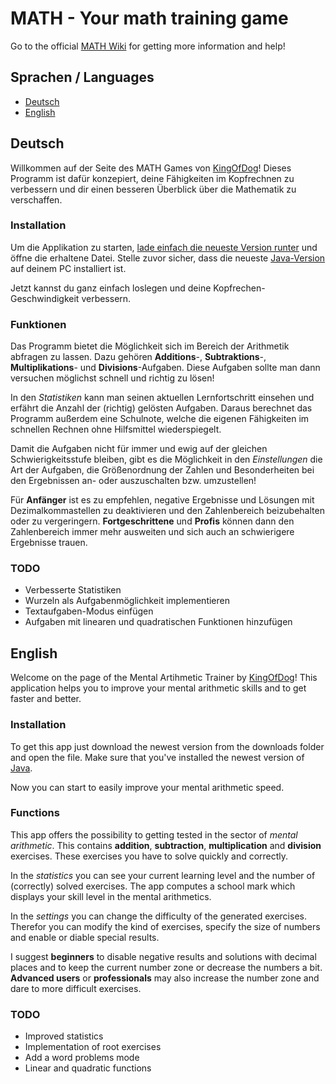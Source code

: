 # MATH - Your math training game

Go to the official [MATH Wiki](https://github.com/KingOfDog/MATH/wiki) for getting more information and help!

## Sprachen / Languages
- [Deutsch](#deutsch)
- [English](#english)

## Deutsch
Willkommen auf der Seite des MATH Games von [KingOfDog](http://youtube.com/KingOfDog)! Dieses Programm ist dafür konzepiert, deine Fähigkeiten im Kopfrechnen zu verbessern und dir einen besseren Überblick über die Mathematik zu verschaffen.

### Installation
Um die Applikation zu starten, [lade einfach die neueste Version runter](https://github.com/KingOfDog/MATH/releases) und öffne die erhaltene Datei. Stelle zuvor sicher, dass die neueste [Java-Version](http://java.com/download) auf deinem PC installiert ist.

Jetzt kannst du ganz einfach loslegen und deine Kopfrechen-Geschwindigkeit verbessern.

### Funktionen
Das Programm bietet die Möglichkeit sich im Bereich der Arithmetik abfragen zu lassen. Dazu gehören **Additions**-, **Subtraktions**-, **Multiplikations**- und **Divisions**-Aufgaben. Diese Aufgaben sollte man dann versuchen möglichst schnell und richtig zu lösen!

In den *Statistiken* kann man seinen aktuellen Lernfortschritt einsehen und erfährt die Anzahl der (richtig) gelösten Aufgaben. Daraus berechnet das Programm außerdem eine Schulnote, welche die eigenen Fähigkeiten im schnellen Rechnen ohne Hilfsmittel wiederspiegelt.

Damit die Aufgaben nicht für immer und ewig auf der gleichen Schwierigkeitsstufe bleiben, gibt es die Möglichkeit in den *Einstellungen* die Art der Aufgaben, die Größenordnung der Zahlen und Besonderheiten bei den Ergebnissen an- oder auszuschalten bzw. umzustellen!

Für **Anfänger** ist es zu empfehlen, negative Ergebnisse und Lösungen mit Dezimalkommastellen zu deaktivieren und den Zahlenbereich beizubehalten oder zu vergeringern.
**Fortgeschrittene** und **Profis** können dann den Zahlenbereich immer mehr ausweiten und sich auch an schwierigere Ergebnisse trauen.

### TODO
- Verbesserte Statistiken
- Wurzeln als Aufgabenmöglichkeit implementieren
- Textaufgaben-Modus einfügen
- Aufgaben mit linearen und quadratischen Funktionen hinzufügen

## English
Welcome on the page of the Mental Artihmetic Trainer by [KingOfDog](http://youtube.com/KingOfDog)! This application helps you to improve your mental arithmetic skills and to get faster and better.

### Installation
To get this app just download the newest version from the downloads folder and open the file. Make sure that you've installed the newest version of [Java](http://java.com/download). 

Now you can start to easily improve your mental arithmetic speed.

### Functions
This app offers the possibility to getting tested in the sector of *mental arithmetic*. This contains **addition**, **subtraction**, **multiplication** and **division** exercises. These exercises you have to solve quickly and correctly.

In the *statistics* you can see your current learning level and the number of (correctly) solved exercises. The app computes a school mark which displays your skill level in the mental arithmetics.

In the *settings* you can change the difficulty of the generated exercises. Therefor you can modify the kind of exercises, specify the size of numbers and enable or diable special results.

I suggest **beginners** to disable negative results and solutions with decimal places and to keep the current number zone or decrease the numbers a bit.
**Advanced users** or **professionals** may also increase the number zone and dare to more difficult exercises.

### TODO
- Improved statistics
- Implementation of root exercises
- Add a word problems mode
- Linear and quadratic functions
